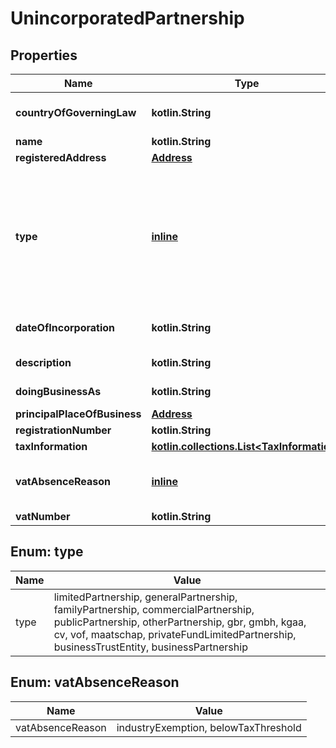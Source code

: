 
# UnincorporatedPartnership

## Properties
Name | Type | Description | Notes
------------ | ------------- | ------------- | -------------
**countryOfGoverningLaw** | **kotlin.String** | The two-character [ISO 3166-1 alpha-2](https://en.wikipedia.org/wiki/ISO_3166-1_alpha-2) country code of the governing country. | 
**name** | **kotlin.String** | The legal name. | 
**registeredAddress** | [**Address**](Address.md) |  | 
**type** | [**inline**](#Type) | Type of Partnership. Possible values:  **limitedPartnership**, **generalPartnership**, **familyPartnership**, **commercialPartnership**, **publicPartnership**, **otherPartnership**, **gbr**, **kgaa**, **cv**, **vof**, **maatschap**, **privateFundLimitedPartnership**, **businessTrustEntity**, or **businessPartnership**. | 
**dateOfIncorporation** | **kotlin.String** | The date when the legal arrangement was incorporated in YYYY-MM-DD format. |  [optional]
**description** | **kotlin.String** | Short description about the Legal Arrangement. |  [optional]
**doingBusinessAs** | **kotlin.String** | The registered name, if different from the &#x60;name&#x60;. |  [optional]
**principalPlaceOfBusiness** | [**Address**](Address.md) |  |  [optional]
**registrationNumber** | **kotlin.String** | The registration number. |  [optional]
**taxInformation** | [**kotlin.collections.List&lt;TaxInformation&gt;**](TaxInformation.md) | The tax information of the entity. |  [optional]
**vatAbsenceReason** | [**inline**](#VatAbsenceReason) | The reason for not providing a VAT number.  Possible values: **industryExemption**, **belowTaxThreshold**. |  [optional]
**vatNumber** | **kotlin.String** | The VAT number. |  [optional]


<a name="Type"></a>
## Enum: type
Name | Value
---- | -----
type | limitedPartnership, generalPartnership, familyPartnership, commercialPartnership, publicPartnership, otherPartnership, gbr, gmbh, kgaa, cv, vof, maatschap, privateFundLimitedPartnership, businessTrustEntity, businessPartnership


<a name="VatAbsenceReason"></a>
## Enum: vatAbsenceReason
Name | Value
---- | -----
vatAbsenceReason | industryExemption, belowTaxThreshold




